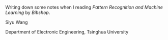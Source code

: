 Writing down some notes when I reading *Pattern Recognition and Machine Learning* by *Bibshop*. 



Siyu Wang

Department of Electronic Engineering, Tsinghua University

